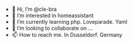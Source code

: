 - 👋 Hi, I’m @cle-bra
- 👀 I’m interested in homeassistant 
- 🌱 I’m currently learning php. Loveparade. Yaml
- 💞️ I’m looking to collaborate on ...
- 📫 How to reach me. In Dusseldorf. Germany 

<!---
cle-bra/cle-bra is a ✨ special ✨ repository because its `README.md` (this file) appears on your GitHub profile.
You can click the Preview link to take a look at your changes.
--->

